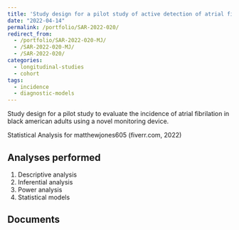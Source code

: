 ```yaml
---
title: 'Study design for a pilot study of active detection of atrial fibrillation in black patients with high CHADSVASC score'
date: "2022-04-14"
permalink: /portfolio/SAR-2022-020/
redirect_from:
  - /portfolio/SAR-2022-020-MJ/
  - /SAR-2022-020-MJ/
  - /SAR-2022-020/
categories:
  - longitudinal-studies
  - cohort
tags:
  - incidence
  - diagnostic-models
---
```


Study design for a pilot study to evaluate the incidence of atrial fibrilation in black american adults using a novel monitoring device.

Statistical Analysis for matthewjones605 (fiverr.com, 2022)
<!-- Technical Report for  PERSON (PLACE, yyyy) -->

## Analyses performed

1. Descriptive analysis
1. Inferential analysis
1. Power analysis
1. Statistical models

## Documents

<!-- The client has requested that this analysis be kept confidential until a future date, determined by the client. -->
<!-- All documents from this consultation are therefore not published online and only the title and year of the analysis will be included in the consultant's Portfolio. -->
<!-- After the agreed date is reached, the documents will be released. -->

<!-- The client has requested that this analysis be kept confidential. -->
<!-- All documents from this consultation are therefore not published online and only the title and year of the analysis will be included in the consultant's Portfolio. -->

<!-- ### Analytical Plan (SAP) -->

<!-- - [PDF][sap] -->

<!-- ### Statistical Analysis Report (SAR) -->

<!-- - [PDF][sar] -->

<!-- ## Associated analyses -->

<!-- This analysis is part of a larger project and is supported by other analyses, linked below. -->

<!-- **[assoc_title]** -->

<!-- <[assoc_link]> -->

<!-- --- -->

[sap]: /files/SAP-2022-020-MJ-v01.pdf
[sar]: /files/SAR-2022-020-MJ-v01.pdf
